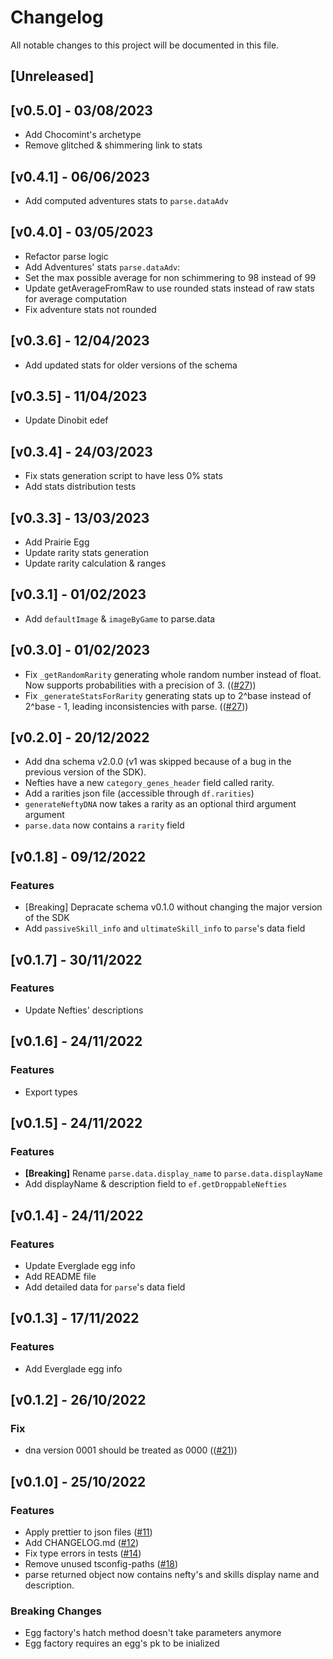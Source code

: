 # Changelog

All notable changes to this project will be documented in this file.

## [Unreleased]

## [v0.5.0] - 03/08/2023

- Add Chocomint's archetype
- Remove glitched & shimmering link to stats

## [v0.4.1] - 06/06/2023

- Add computed adventures stats to `parse.dataAdv`

## [v0.4.0] - 03/05/2023

- Refactor parse logic
- Add Adventures' stats `parse.dataAdv`:
- Set the max possible average for non schimmering to 98 instead of 99
- Update getAverageFromRaw to use rounded stats instead of raw stats for average computation
- Fix adventure stats not rounded

## [v0.3.6] - 12/04/2023

- Add updated stats for older versions of the schema

## [v0.3.5] - 11/04/2023

- Update Dinobit edef

## [v0.3.4] - 24/03/2023

- Fix stats generation script to have less 0% stats
- Add stats distribution tests

## [v0.3.3] - 13/03/2023

- Add Prairie Egg
- Update rarity stats generation
- Update rarity calculation & ranges

## [v0.3.1] - 01/02/2023

- Add `defaultImage` & `imageByGame` to parse.data

## [v0.3.0] - 01/02/2023

- Fix `_getRandomRarity` generating whole random number instead of float. Now supports probabilities with a precision of 3. (([#27](https://github.com/Aurory-Game/dna/issues/27)))
- Fix `_generateStatsForRarity` generating stats up to 2^base instead of 2^base - 1, leading inconsistencies with parse. (([#27](https://github.com/Aurory-Game/dna/issues/27)))

## [v0.2.0] - 20/12/2022

- Add dna schema v2.0.0 (v1 was skipped because of a bug in the previous version of the SDK).
- Nefties have a new `category_genes_header` field called rarity.
- Add a rarities json file (accessible through `df.rarities`)
- `generateNeftyDNA` now takes a rarity as an optional third argument argument
- `parse.data` now contains a `rarity` field

## [v0.1.8] - 09/12/2022

### Features

- [Breaking] Depracate schema v0.1.0 without changing the major version of the SDK
- Add `passiveSkill_info` and `ultimateSkill_info` to `parse`'s data field

## [v0.1.7] - 30/11/2022

### Features

- Update Nefties' descriptions

## [v0.1.6] - 24/11/2022

### Features

- Export types

## [v0.1.5] - 24/11/2022

### Features

- **[Breaking]** Rename `parse.data.display_name` to `parse.data.displayName`
- Add displayName & description field to `ef.getDroppableNefties`

## [v0.1.4] - 24/11/2022

### Features

- Update Everglade egg info
- Add README file
- Add detailed data for `parse`'s data field

## [v0.1.3] - 17/11/2022

### Features

- Add Everglade egg info

## [v0.1.2] - 26/10/2022

### Fix

- dna version 0001 should be treated as 0000 (([#21](https://github.com/Aurory-Game/dna/issues/21)))

## [v0.1.0] - 25/10/2022

### Features

- Apply prettier to json files ([#11](https://github.com/Aurory-Game/dna/issues/11))
- Add CHANGELOG.md ([#12](https://github.com/Aurory-Game/dna/issues/12))
- Fix type errors in tests ([#14](https://github.com/Aurory-Game/dna/issues/14))
- Remove unused tsconfig-paths ([#18](https://github.com/Aurory-Game/dna/issues/18))
- parse returned object now contains nefty's and skills display name and description.

### Breaking Changes

- Egg factory's hatch method doesn't take parameters anymore
- Egg factory requires an egg's pk to be inialized

